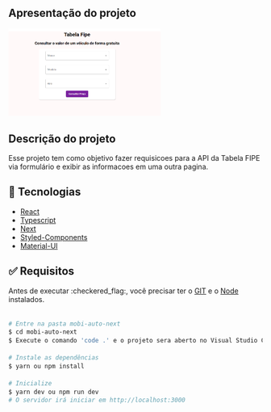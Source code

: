 <h2>Apresentação do projeto</h2>

<img src="/public/mobiauto.png" alt="apresentação do projeto" width="60%" />

<h2>Descrição do projeto</h2>

<p>Esse projeto tem como objetivo fazer requisicoes para a API da Tabela FIPE via formulário e exibir as informacoes em uma outra pagina.</p>

## :rocket: Tecnologias

- [React](https://pt-br.reactjs.org/)
- [Typescript](https://www.typescriptlang.org/docs/)
- [Next](https://nextjs.org/)
- [Styled-Components](https://styled-components.com/)
- [Material-UI](https://mui.com/pt/)

<div id="requisitos">

## :white_check_mark: Requisitos

<p>Antes de executar :checkered_flag:, você precisar ter o <a href="https://git-scm.com" target="_blank" >GIT</a>
e o <a href="https://nodejs.org/pt-br/" target="_blank" >Node</a> instalados.</p>

</div>

```bash

# Entre na pasta mobi-auto-next
$ cd mobi-auto-next
$ Execute o comando 'code .' e o projeto sera aberto no Visual Studio Code

# Instale as dependências
$ yarn ou npm install

# Inicialize
$ yarn dev ou npm run dev
# O servidor irá iniciar em http://localhost:3000

```
